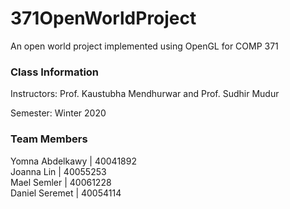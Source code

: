 # 371OpenWorldProject

An open world project implemented using OpenGL for COMP 371


<h3> Class Information </h3>

Instructors: Prof. Kaustubha Mendhurwar and Prof. Sudhir Mudur


Semester: Winter 2020


<h3> Team Members </h3>

Yomna Abdelkawy  |  40041892 </br>
Joanna Lin     |    40055253 </br>
Mael Semler     |   40061228 </br>
Daniel Seremet   |  40054114 </br>
